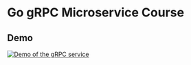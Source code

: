 Go gRPC Microservice Course
============================

## Demo
[![Demo of the gRPC service](http://img.youtube.com/vi/fzN6GYMlrPQ/0.jpg)](https://youtu.be/fzN6GYMlrPQ "gRPC Demo")



